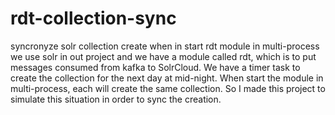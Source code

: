 # rdt-collection-sync
syncronyze solr collection create when in start rdt module in multi-process
we use solr in out project and we have a module called rdt, which is to put messages consumed from kafka to SolrCloud.
We have a timer task to create the collection for the next day at mid-night. When start the module in multi-process, each
will create the same collection. So I made this project to simulate this situation in order to sync the creation.

